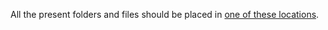 All the present folders and files should be placed in [one of these locations].

[one of these locations]: https://www.sublimetext.com/docs/3/settings.html
